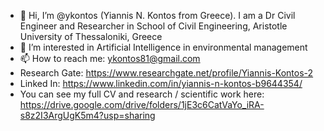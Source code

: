 - 👋 Hi, I’m @ykontos (Yiannis N. Kontos from Greece). I am a Dr Civil Engineer and Researcher in School of Civil Engineering, Aristotle University of Thessaloniki, Greece
- 👀 I’m interested in Artificial Intelligence in environmental management
- 📫 How to reach me: ykontos81@gmail.com
- Research Gate: https://www.researchgate.net/profile/Yiannis-Kontos-2
- Linked In: https://www.linkedin.com/in/yiannis-n-kontos-b9644354/
- You can see my full CV and research / scientific work here: https://drive.google.com/drive/folders/1jE3c6CatVaYo_iRA-s8z2I3ArgUgK5m4?usp=sharing 

<!---
ykontos/ykontos is a ✨ special ✨ repository because its `README.md` (this file) appears on your GitHub profile.
You can click the Preview link to take a look at your changes.
--->
